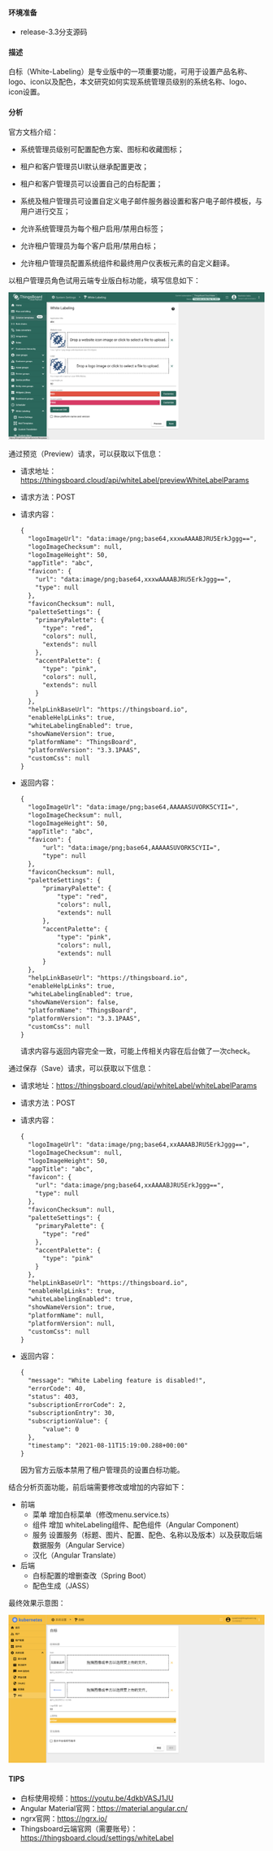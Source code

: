 #### 环境准备

- release-3.3分支源码

#### 描述

白标（White-Labeling）是专业版中的一项重要功能，可用于设置产品名称、logo、icon以及配色，本文研究如何实现系统管理员级别的系统名称、logo、icon设置。

#### 分析

官方文档介绍：

- 系统管理员级别可配置配色方案、图标和收藏图标；

- 租户和客户管理员UI默认继承配置更改；

- 租户和客户管理员可以设置自己的白标配置；

- 系统及租户管理员可设置自定义电子邮件服务器设置和客户电子邮件模板，与用户进行交互；

- 允许系统管理员为每个租户启用/禁用白标签；

- 允许租户管理员为每个客户启用/禁用白标；

- 允许租户管理员配置系统组件和最终用户仪表板元素的自定义翻译。

  

以租户管理员角色试用云端专业版白标功能，填写信息如下：

![白标.png](../../image/白标.png)



通过预览（Preview）请求，可以获取以下信息：

- 请求地址：https://thingsboard.cloud/api/whiteLabel/previewWhiteLabelParams

- 请求方法：POST

- 请求内容：

  ```
  {
    "logoImageUrl": "data:image/png;base64,xxxwAAAABJRU5ErkJggg==",
    "logoImageChecksum": null,
    "logoImageHeight": 50,
    "appTitle": "abc",
    "favicon": {
      "url": "data:image/png;base64,xxxwAAAABJRU5ErkJggg==",
      "type": null
    },
    "faviconChecksum": null,
    "paletteSettings": {
      "primaryPalette": {
        "type": "red",
        "colors": null,
        "extends": null
      },
      "accentPalette": {
        "type": "pink",
        "colors": null,
        "extends": null
      }
    },
    "helpLinkBaseUrl": "https://thingsboard.io",
    "enableHelpLinks": true,
    "whiteLabelingEnabled": true,
    "showNameVersion": true,
    "platformName": "ThingsBoard",
    "platformVersion": "3.3.1PAAS",
    "customCss": null
  }
  ```

- 返回内容：

  ```
  {
  	"logoImageUrl": "data:image/png;base64,AAAAASUVORK5CYII=",
  	"logoImageChecksum": null,
  	"logoImageHeight": 50,
  	"appTitle": "abc",
  	"favicon": {
  		"url": "data:image/png;base64,AAAAASUVORK5CYII=",
  		"type": null
  	},
  	"faviconChecksum": null,
  	"paletteSettings": {
  		"primaryPalette": {
  			"type": "red",
  			"colors": null,
  			"extends": null
  		},
  		"accentPalette": {
  			"type": "pink",
  			"colors": null,
  			"extends": null
  		}
  	},
  	"helpLinkBaseUrl": "https://thingsboard.io",
  	"enableHelpLinks": true,
  	"whiteLabelingEnabled": true,
  	"showNameVersion": false,
  	"platformName": "ThingsBoard",
  	"platformVersion": "3.3.1PAAS",
  	"customCss": null
  }
  ```

  请求内容与返回内容完全一致，可能上传相关内容在后台做了一次check。

通过保存（Save）请求，可以获取以下信息：

- 请求地址：https://thingsboard.cloud/api/whiteLabel/whiteLabelParams

- 请求方法：POST

- 请求内容：

  ```
  {
    "logoImageUrl": "data:image/png;base64,xxAAAABJRU5ErkJggg==",
    "logoImageChecksum": null,
    "logoImageHeight": 50,
    "appTitle": "abc",
    "favicon": {
      "url": "data:image/png;base64,xxAAAABJRU5ErkJggg==",
      "type": null
    },
    "faviconChecksum": null,
    "paletteSettings": {
      "primaryPalette": {
        "type": "red"
      },
      "accentPalette": {
        "type": "pink"
      }
    },
    "helpLinkBaseUrl": "https://thingsboard.io",
    "enableHelpLinks": true,
    "whiteLabelingEnabled": true,
    "showNameVersion": true,
    "platformName": null,
    "platformVersion": null,
    "customCss": null
  }
  ```

- 返回内容：

  ```
  {
  	"message": "White Labeling feature is disabled!",
  	"errorCode": 40,
  	"status": 403,
  	"subscriptionErrorCode": 2,
  	"subscriptionEntry": 30,
  	"subscriptionValue": {
  		"value": 0
  	},
  	"timestamp": "2021-08-11T15:19:00.288+00:00"
  }
  ```

  因为官方云版本禁用了租户管理员的设置白标功能。



结合分析页面功能，前后端需要修改或增加的内容如下：

- 前端
  - 菜单 增加白标菜单（修改menu.service.ts）
  - 组件 增加 whiteLabeling组件、配色组件（Angular Component）
  - 服务 设置服务（标题、图片、配置、配色、名称以及版本）以及获取后端数据服务（Angular Service）
  - 汉化（Angular Translate）
- 后端
  - 白标配置的增删查改（Spring Boot）
  - 配色生成（JASS）



最终效果示意图：

![白标开发页面](../../image/白标开发页面.png)



#### TIPS

- 白标使用视频：https://youtu.be/4dkbVASJ1JU
- Angular Material官网：https://material.angular.cn/
- ngrx官网：https://ngrx.io/
- Thingsboard云端官网（需要账号）：https://thingsboard.cloud/settings/whiteLabel

